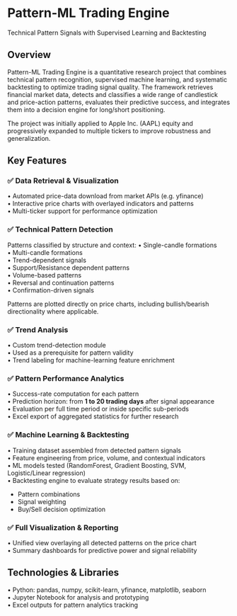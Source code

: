 # Pattern-ML Trading Engine
Technical Pattern Signals with Supervised Learning and Backtesting

## Overview
Pattern-ML Trading Engine is a quantitative research project that combines technical pattern recognition, supervised machine learning, and systematic backtesting to optimize trading signal quality. The framework retrieves financial market data, detects and classifies a wide range of candlestick and price-action patterns, evaluates their predictive success, and integrates them into a decision engine for long/short positioning.

The project was initially applied to Apple Inc. (AAPL) equity and progressively expanded to multiple tickers to improve robustness and generalization.

## Key Features

### ✅ Data Retrieval & Visualization
• Automated price-data download from market APIs (e.g. yfinance)  
• Interactive price charts with overlayed indicators and patterns  
• Multi-ticker support for performance optimization

### ✅ Technical Pattern Detection
Patterns classified by structure and context:
• Single-candle formations  
• Multi-candle formations  
• Trend-dependent signals  
• Support/Resistance dependent patterns  
• Volume-based patterns  
• Reversal and continuation patterns  
• Confirmation-driven signals

Patterns are plotted directly on price charts, including bullish/bearish directionality where applicable.

### ✅ Trend Analysis
• Custom trend-detection module  
• Used as a prerequisite for pattern validity  
• Trend labeling for machine-learning feature enrichment

### ✅ Pattern Performance Analytics
• Success-rate computation for each pattern  
• Prediction horizon: from **1 to 20 trading days** after signal appearance  
• Evaluation per full time period or inside specific sub-periods  
• Excel export of aggregated statistics for further research

### ✅ Machine Learning & Backtesting
• Training dataset assembled from detected pattern signals  
• Feature engineering from price, volume, and contextual indicators  
• ML models tested (RandomForest, Gradient Boosting, SVM, Logistic/Linear regression)  
• Backtesting engine to evaluate strategy results based on:
  - Pattern combinations
  - Signal weighting
  - Buy/Sell decision optimization

### ✅ Full Visualization & Reporting
• Unified view overlaying all detected patterns on the price chart  
• Summary dashboards for predictive power and signal reliability

## Technologies & Libraries
• Python: pandas, numpy, scikit-learn, yfinance, matplotlib, seaborn  
• Jupyter Notebook for analysis and prototyping  
• Excel outputs for pattern analytics tracking
